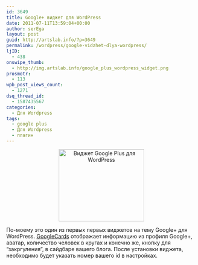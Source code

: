 ```yaml
---
id: 3649
title: Google+ виджет для WordPress
date: 2011-07-11T13:59:04+00:00
author: serEga
layout: post
guid: http://artslab.info/?p=3649
permalink: /wordpress/google-vidzhet-dlya-wordpress/
ljID:
  - 438
onswipe_thumb:
  - http://img.artslab.info/google_plus_wordpress_widget.png
prosmotr:
  - 113
wpb_post_views_count:
  - 1271
dsq_thread_id:
  - 1587435567
categories:
  - Для Wordpress
tags:
  - google plus
  - Для Wordpress
  - плагин
---
```

<center>
  <img src="http://img.artslab.info/google_plus_wordpress_widget.png" alt="Виджет Google Plus для WordPress" title="google_plus_wordpress_widget" width="226" height="191" class="alignnone size-full wp-image-3651" />
</center>

По-моему это один из первых первых виджетов на тему Google+ для WordPress. [GoogleCards](http://wordpress.org/extend/plugins/googlecards/ "плагин google plus для wordpress") отображает информацию из профиля Google+, аватар, количество человек в кругах и конечно же, кнопку для &#8220;закргуления&#8221;, в сайдбаре вашего блога. После установки виджета, необходимо будет указать номер вашего id в настройках.